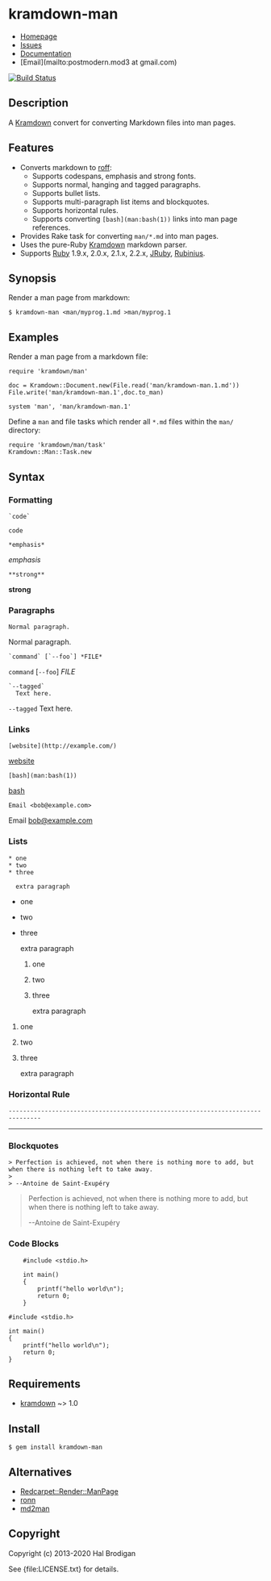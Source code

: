 # kramdown-man

* [Homepage](https://github.com/postmodern/kramdown-man#readme)
* [Issues](https://github.com/postmodern/kramdown-man/issues)
* [Documentation](http://rubydoc.info/gems/kramdown-man/frames)
* [Email](mailto:postmodern.mod3 at gmail.com)

[![Build Status](https://secure.travis-ci.org/postmodern/kramdown-man.png?branch=master)](https://travis-ci.org/postmodern/kramdown-man)

## Description

A [Kramdown][kramdown] convert for converting Markdown files into man pages.

## Features

* Converts markdown to [roff]:
  * Supports codespans, emphasis and strong fonts.
  * Supports normal, hanging and tagged paragraphs.
  * Supports bullet lists.
  * Supports multi-paragraph list items and blockquotes.
  * Supports horizontal rules.
  * Supports converting `[bash](man:bash(1))` links into man page references.
* Provides Rake task for converting `man/*.md` into man pages.
* Uses the pure-Ruby [Kramdown][kramdown] markdown parser.
* Supports [Ruby] 1.9.x, 2.0.x, 2.1.x, 2.2.x, [JRuby], [Rubinius].

## Synopsis

Render a man page from markdown:

    $ kramdown-man <man/myprog.1.md >man/myprog.1

## Examples

Render a man page from a markdown file:

    require 'kramdown/man'

    doc = Kramdown::Document.new(File.read('man/kramdown-man.1.md'))
    File.write('man/kramdown-man.1',doc.to_man)

    system 'man', 'man/kramdown-man.1'

Define a `man` and file tasks which render all `*.md` files within the
`man/` directory:

    require 'kramdown/man/task'
    Kramdown::Man::Task.new

## Syntax

### Formatting

    `code`

`code`

    *emphasis*

*emphasis*

    **strong**

**strong**

### Paragraphs

    Normal paragraph.

Normal paragraph.

    `command` [`--foo`] *FILE*

`command` [`--foo`] *FILE*

    `--tagged`
      Text here.

`--tagged`
  Text here.

### Links

    [website](http://example.com/)

[website](http://example.com/)

    [bash](man:bash(1))

[bash](man:bash(1))

    Email <bob@example.com>

Email <bob@example.com>

### Lists

    * one
    * two
    * three
    
      extra paragraph
    

* one
* two
* three

  extra paragraph

    1. one
    2. two
    3. three
    
       extra paragraph
    
1. one
2. two
3. three

   extra paragraph

### Horizontal Rule

    -------------------------------------------------------------------------------

-------------------------------------------------------------------------------

### Blockquotes

    > Perfection is achieved, not when there is nothing more to add, but when there is nothing left to take away.
    >
    > --Antoine de Saint-Exupéry

> Perfection is achieved, not when there is nothing more to add, but when there is nothing left to take away.
>
> --Antoine de Saint-Exupéry

### Code Blocks

        #include <stdio.h>
    
        int main()
        {
    	    printf("hello world\n");
    	    return 0;
        }

    #include <stdio.h>

    int main()
    {
	    printf("hello world\n");
	    return 0;
    }

## Requirements

* [kramdown] ~> 1.0

## Install

    $ gem install kramdown-man

## Alternatives

* [Redcarpet::Render::ManPage](http://rubydoc.info/gems/redcarpet/Redcarpet/Render/ManPage)
* [ronn](https://github.com/rtomayko/ronn#readme)
* [md2man](https://github.com/sunaku/md2man#readme)

## Copyright

Copyright (c) 2013-2020 Hal Brodigan

See {file:LICENSE.txt} for details.

[kramdown]: http://kramdown.gettalong.org/
[roff]: http://en.wikipedia.org/wiki/Roff

[Ruby]: http://www.ruby-lang.org/
[JRuby]: http://jruby.org/
[Rubinius]: http://rubini.us/
